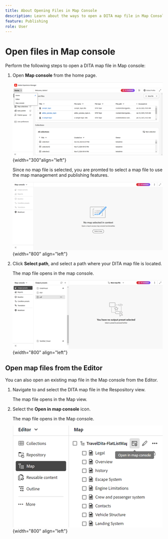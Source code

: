 ```yaml
---
title: About Opening Files in Map Console 
description: Learn about the ways to open a DITA map file in Map Console interface of Adobe Experience Manager Guides.
feature: Publishing
role: User
---
```

# Open files in Map console

Perform the following steps to open a DITA map file in Map console:

1. Open **Map console** from the home page. 

    ![New ](images/map-console-home-page.png){width="300"align="left"}
    
    Since no map file is selected, you are promted to select a map file to use the map management and publishing features.
    
    ![New ](images/no-map-selected-screen.png){width="800" 
    align="left"}
2. Click **Select path**, and select a path where your DITA map file is located.

    The map file opens in the map console.

    ![New ](images/map-console-screen.png){width="800" 
    align="left"}
    
## Open map files from the Editor 
    
  
You can also open an existing map file in the Map console from the Editor. 

1. Navigate to and select the DITA map file in the Respository view. 

    The map file opens in the Map view. 

2. Select the **Open in map console** icon.

    The map file opens in the Map console. 

    ![New ](images/map-console.png){width="800" align="left"}





